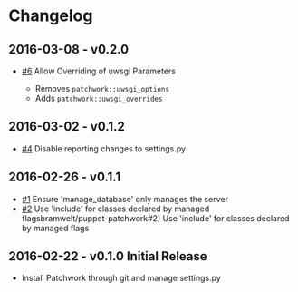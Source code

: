 # Changelog

## 2016-03-08 - v0.2.0

* [#6](https://github.com/bramwelt/puppet-patchwork/pull/6) Allow Overriding of uwsgi Parameters

  * Removes `patchwork::uwsgi_options`
  * Adds    `patchwork::uwsgi_overrides`

## 2016-03-02 - v0.1.2

* [#4](https://github.com/bramwelt/puppet-patchwork/pull/4) Disable reporting changes to settings.py

## 2016-02-26 - v0.1.1

* [#1](https://github.com/bramwelt/puppet-patchwork/pull/1) Ensure 'manage_database' only manages the server
* [#2](https://github.com/bramwelt/puppet-patchwork/pull/2) Use 'include' for classes declared by managed flagsbramwelt/puppet-patchwork#2) Use 'include' for classes declared by managed flags

## 2016-02-22 - v0.1.0 Initial Release

* Install Patchwork through git and manage settings.py
